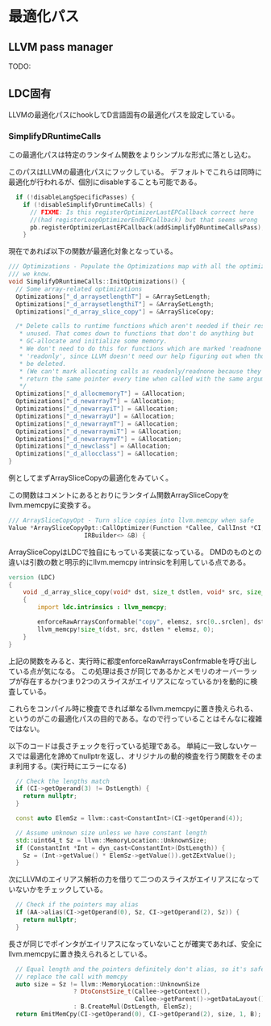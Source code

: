 # 最適化パス

## LLVM pass manager

TODO:

## LDC固有

LLVMの最適化パスにhookしてD言語固有の最適化パスを設定している。

### SimplifyDRuntimeCalls

この最適化パスは特定のランタイム関数をよりシンプルな形式に落とし込む。

このパスはLLVMの最適化パスにフックしている。
デフォルトでこれらは同時に最適化が行われるが、個別にdisableすることも可能である。

```cpp
  if (!disableLangSpecificPasses) {
    if (!disableSimplifyDruntimeCalls) {
      // FIXME: Is this registerOptimizerLastEPCallback correct here
      //(had registerLoopOptimizerEndEPCallback) but that seems wrong
      pb.registerOptimizerLastEPCallback(addSimplifyDRuntimeCallsPass);
    }
```

現在であれば以下の関数が最適化対象となっている。

```cpp
/// Optimizations - Populate the Optimizations map with all the optimizations
/// we know.
void SimplifyDRuntimeCalls::InitOptimizations() {
  // Some array-related optimizations
  Optimizations["_d_arraysetlengthT"] = &ArraySetLength;
  Optimizations["_d_arraysetlengthiT"] = &ArraySetLength;
  Optimizations["_d_array_slice_copy"] = &ArraySliceCopy;

  /* Delete calls to runtime functions which aren't needed if their result is
   * unused. That comes down to functions that don't do anything but
   * GC-allocate and initialize some memory.
   * We don't need to do this for functions which are marked 'readnone' or
   * 'readonly', since LLVM doesn't need our help figuring out when those can
   * be deleted.
   * (We can't mark allocating calls as readonly/readnone because they don't
   * return the same pointer every time when called with the same arguments)
   */
  Optimizations["_d_allocmemoryT"] = &Allocation;
  Optimizations["_d_newarrayT"] = &Allocation;
  Optimizations["_d_newarrayiT"] = &Allocation;
  Optimizations["_d_newarrayU"] = &Allocation;
  Optimizations["_d_newarraymT"] = &Allocation;
  Optimizations["_d_newarraymiT"] = &Allocation;
  Optimizations["_d_newarraymvT"] = &Allocation;
  Optimizations["_d_newclass"] = &Allocation;
  Optimizations["_d_allocclass"] = &Allocation;
}
```

例としてまずArraySliceCopyの最適化をみていく。

この関数はコメントにあるとおりにランタイム関数ArraySliceCopyをllvm.memcpyに変換する。

```cpp
/// ArraySliceCopyOpt - Turn slice copies into llvm.memcpy when safe
Value *ArraySliceCopyOpt::CallOptimizer(Function *Callee, CallInst *CI,
                     IRBuilder<> &B) {
```

ArraySliceCopyはLDCで独自にもっている実装になっている。
DMDのものとの違いは引数の数と明示的にllvm.memcpy intrinsicを利用している点である。

```d
version (LDC)
{
    void _d_array_slice_copy(void* dst, size_t dstlen, void* src, size_t srclen, size_t elemsz)
    {
        import ldc.intrinsics : llvm_memcpy;

        enforceRawArraysConformable("copy", elemsz, src[0..srclen], dst[0..dstlen]);
        llvm_memcpy!size_t(dst, src, dstlen * elemsz, 0);
    }
}
```

上記の関数をみると、実行時に都度enforceRawArraysConfrmableを呼び出している点が気になる。
この処理は長さが同じであるかとメモリのオーバーラップが存在するか(つまり2つのスライスがエイリアスになっているか)を動的に検査している。

これらをコンパイル時に検査できれば単なるllvm.memcpyに置き換えられる、というのがこの最適化パスの目的である。なので行っていることはそんなに複雑ではない。

以下のコードは長さチェックを行っている処理である。
単純に一致しないケースでは最適化を諦めてnullptrを返し、オリジナルの動的検査を行う関数をそのまま利用する。(実行時にエラーになる)

```cpp
  // Check the lengths match
  if (CI->getOperand(3) != DstLength) {
    return nullptr;
  }

  const auto ElemSz = llvm::cast<ConstantInt>(CI->getOperand(4));

  // Assume unknown size unless we have constant length
  std::uint64_t Sz = llvm::MemoryLocation::UnknownSize;
  if (ConstantInt *Int = dyn_cast<ConstantInt>(DstLength)) {
    Sz = (Int->getValue() * ElemSz->getValue()).getZExtValue();
  }
```

次にLLVMのエイリアス解析の力を借りて二つのスライスがエイリアスになっていないかをチェックしている。

```cpp
  // Check if the pointers may alias
  if (AA->alias(CI->getOperand(0), Sz, CI->getOperand(2), Sz)) {
    return nullptr;
  }
```

長さが同じでポインタがエイリアスになっていないことが確実であれば、安全にllvm.memcpyに置き換えられるとしている。

```cpp
  // Equal length and the pointers definitely don't alias, so it's safe to
  // replace the call with memcpy
  auto size = Sz != llvm::MemoryLocation::UnknownSize
                  ? DtoConstSize_t(Callee->getContext(),
                                   Callee->getParent()->getDataLayout(), Sz)
                  : B.CreateMul(DstLength, ElemSz);
  return EmitMemCpy(CI->getOperand(0), CI->getOperand(2), size, 1, B);
```
